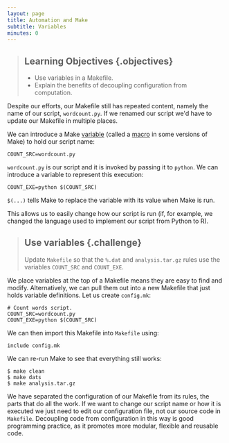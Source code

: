 ```yaml
---
layout: page
title: Automation and Make
subtitle: Variables
minutes: 0
---
```


> ## Learning Objectives {.objectives}
>
> * Use variables in a Makefile.
> * Explain the benefits of decoupling configuration from 
>   computation.

Despite our efforts, our Makefile still has repeated content, namely
the name of our script, `wordcount.py`. If we renamed our script we'd
have to update our Makefile in multiple places.

We can introduce a Make [variable](reference.html#variable) (called a
[macro](reference.html#macro) in some versions of Make) to hold our
script name:

~~~ {.make}
COUNT_SRC=wordcount.py
~~~

`wordcount.py` is our script and it is invoked by passing it to
`python`. We can introduce a variable to represent this execution:

~~~ {.make}
COUNT_EXE=python $(COUNT_SRC)
~~~

`$(...)` tells Make to replace the variable with its value when Make
is run.

This allows us to easily change how our script is run (if, for
example, we changed the language used to implement our script from
Python to R).

> ## Use variables {.challenge}
>
> Update `Makefile` so that the `%.dat` and `analysis.tar.gz` rules
> use the variables `COUNT_SRC` and `COUNT_EXE`. 

We place variables at the top of a Makefile means they are easy to
find and modify. Alternatively, we can pull them out into a new
Makefile that just holds variable definitions. Let us create
`config.mk`:

~~~ {.make}
# Count words script.
COUNT_SRC=wordcount.py
COUNT_EXE=python $(COUNT_SRC)
~~~

We can then import this Makefile into `Makefile` using:

~~~ {.make}
include config.mk
~~~

We can re-run Make to see that everything still works:

~~~ {.bash}
$ make clean
$ make dats
$ make analysis.tar.gz
~~~

We have separated the configuration of our Makefile from its rules,
the parts that do all the work. If we want to change our script name
or how it is executed we just need to edit our configuration file, not
our source code in `Makefile`. Decoupling code from configuration in
this way is good programming practice, as it promotes more modular,
flexible and reusable code.
